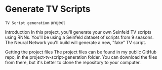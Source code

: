 # Generate TV Scripts
`TV Script generation` project 

Introduction
In this project, you'll generate your own Seinfeld TV scripts using RNNs. You'll be using a Seinfeld dataset of scripts from 9 seasons. The Neural Network you'll build will generate a new, "fake" TV script.

Getting the project files
The project files can be found in my public GitHub repo, in the project-tv-script-generation folder. You can download the files from there, but it's better to clone the repository to your computer.
